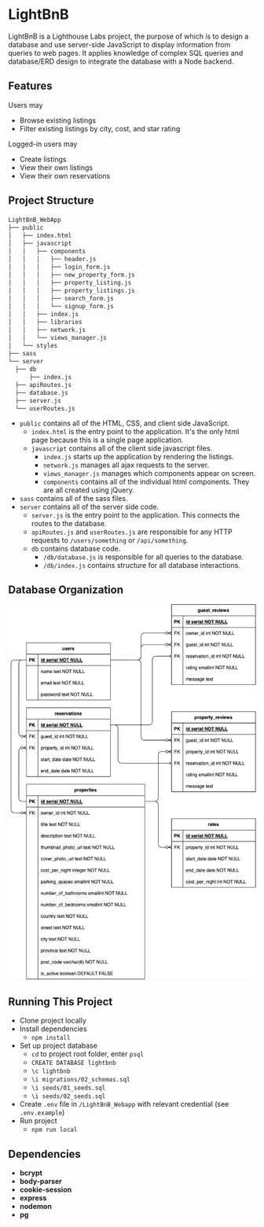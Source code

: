 # LightBnB

LightBnB is a Lighthouse Labs project, the purpose of which is to design a database and use server-side JavaScript to display information from queries to web pages. It applies knowledge of complex SQL queries and database/ERD design to integrate the database with a Node backend.

## Features

Users may
* Browse existing listings
* Filter existing listings by city, cost, and star rating

Logged-in users may
* Create listings
* View their own listings
* View their own reservations

## Project Structure

```
LightBnB_WebApp
├── public
│   ├── index.html
│   ├── javascript
│   │   ├── components 
│   │   │   ├── header.js
│   │   │   ├── login_form.js
│   │   │   ├── new_property_form.js
│   │   │   ├── property_listing.js
│   │   │   ├── property_listings.js
│   │   │   ├── search_form.js
│   │   │   └── signup_form.js
│   │   ├── index.js
│   │   ├── libraries
│   │   ├── network.js
│   │   └── views_manager.js
│   └── styles
├── sass
└── server
  ├── db
      ├── index.js
  ├── apiRoutes.js
  ├── database.js
  ├── server.js
  └── userRoutes.js
```

* `public` contains all of the HTML, CSS, and client side JavaScript. 
  * `index.html` is the entry point to the application. It's the only html page because this is a single page application.
  * `javascript` contains all of the client side javascript files.
    * `index.js` starts up the application by rendering the listings.
    * `network.js` manages all ajax requests to the server.
    * `views_manager.js` manages which components appear on screen.
    * `components` contains all of the individual html components. They are all created using jQuery.
* `sass` contains all of the sass files. 
* `server` contains all of the server side code.
  * `server.js` is the entry point to the application. This connects the routes to the database.
  * `apiRoutes.js` and `userRoutes.js` are responsible for any HTTP requests to `/users/something` or `/api/something`.
  * `db` contains database code.
    * `/db/database.js` is responsible for all queries to the database.
    * `/db/index.js` contains structure for all database interactions.

## Database Organization

![ERD diagram](https://github.com/penguinboots/lightBnB/blob/main/LightBnB_WebApp/docs/erd_diagram.jpg?raw=true)

## Running This Project

* Clone project locally
* Install dependencies
  * `npm install`
* Set up project database
    * `cd` to project root folder, enter `psql`
    * `CREATE DATABASE lightbnb`
    * `\c lightbnb`
    * `\i migrations/02_schemas.sql`
    * `\i seeds/01_seeds.sql`
    * `\i seeds/02_seeds.sql`
* Create `.env` file in `/LightBnB_Webapp` with relevant credential (see `.env.example`)
* Run project
  * `npm run local`

## Dependencies

  * **bcrypt**
  * **body-parser**
  * **cookie-session**
  * **express**
  * **nodemon**
  * **pg**
